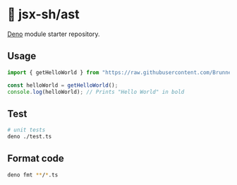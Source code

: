 # 🦕 jsx-sh/ast

[Deno](https://deno.land) module starter repository.

## Usage

```typescript
import { getHelloWorld } from "https://raw.githubusercontent.com/BrunnerLivio/deno-module-starter/{VERSION}/mod.ts";

const helloWorld = getHelloWorld();
console.log(helloWorld); // Prints "Hello World" in bold
```

## Test

```bash
# unit tests
deno ./test.ts
```

## Format code

```bash
deno fmt **/*.ts
```
